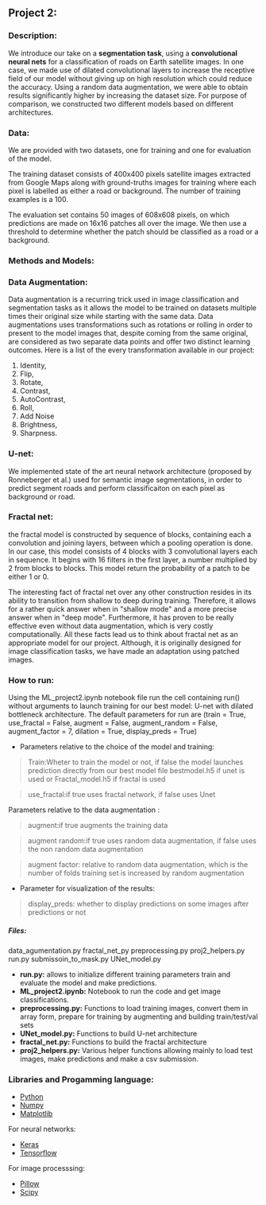 ## Project 2:

### Description:
We introduce our take on a **segmentation task**, using a **convolutional neural nets** for a classification of roads on Earth satellite images. In one case, we made use of dilated convolutional layers to increase the receptive field of our model without giving up on high resolution which could reduce the accuracy. Using a random data augmentation, we were able to obtain results significantly higher by increasing the dataset size. For purpose of comparison, we constructed two different models based on different architectures.

### Data:
We are provided with two datasets, one for training and one for evaluation of the model.

The training dataset consists of 400x400 pixels satellite images extracted from Google Maps along with ground-truths images for training where each pixel is labelled as either a road or background. The number of training examples is a 100. 

The evaluation set contains 50 images of 608x608 pixels, on which predictions are made on 16x16 patches all over the image. We then use a threshold to determine whether the patch should be classified as a road or a background.

### Methods and Models:

### Data Augmentation:
Data augmentation is a recurring trick used in image classification and segmentation tasks as it allows the model to be trained on datasets multiple times their original size while starting with the same data. Data augmentations uses transformations such as rotations or rolling in order to present to the model images that, despite coming from the same original, are considered as two separate data points and offer two distinct learning outcomes. Here is a list of the every transformation available in our project:

<ol>
  <li>Identity,</li>
  <li>Flip,</li>
  <li>Rotate,</li>
  <li>Contrast,</li>
  <li>AutoContrast,</li>
  <li>Roll,</li>
  <li>Add Noise</li>
  <li>Brightness,</li>
  <li>Sharpness.</li>
</ol>


### U-net:
We implemented state of the art neural network architecture (proposed by Ronneberger et al.) used for semantic image segmentations, in order to predict segment roads and perform classificaiton on each pixel as background or road.


### Fractal net:
the fractal model is constructed by sequence of blocks, containing each a convolution and joining layers, between which a pooling operation is done. In our case, this model consists of 4 blocks with 3 convolutional layers each in sequence. It begins with 16 filters in the first layer, a number multiplied by 2 from blocks to blocks. This model return the probability of a patch to be either 1 or 0.

The interesting fact of fractal net over any other construction resides in its ability to transition from shallow to deep during training. Therefore, it allows for a rather quick answer when in "shallow mode" and a more precise answer when in "deep mode". Furthermore, it has proven to be really effective even without data augmentation, which is very costly computationally. All these facts lead us to think about fractal net as an appropriate model for our project. Although, it is originally designed for image classification tasks, we have made an adaptation using patched images.


### How to run:
Using the ML_project2.ipynb notebook file run the cell containing run() without arguments to launch training for our best model: U-net with dilated bottleneck architecture.
The default parameters for run are (train = True, use_fractal = False, augment = False, augment_random = False, augment_factor = 7, dilation = True, display_preds = True)

* Parameters relative to the choice of the model and training:
> Train:Wheter to train the model or not, if false the model launches prediction directly from our best model file bestmodel.h5 if unet is used or Fractal_model.h5 if fractal is used

> use_fractal:if true uses fractal network, if false uses Unet

Parameters relative to the data augmentation :
> augment:if true augments the training data

> augment random:if true uses random data augmentation, if false uses the non random data augmentation

> augment factor: relative to random data augmentation, which is the number of folds training set is increased by random augmentation

* Parameter for visualization of the results:
> display_preds: whether to display predictions on some images after predictions or not

##### Files:
data_agumentation.py fractal_net_py preprocessing.py proj2_helpers.py run.py submissoin_to_mask.py UNet_model.py

* **run.py:** allows to initialize different training parameters train and evaluate the model and make predictions.
* **ML_project2.ipynb:** Notebook to run the code and get image classifications.
* **preprocessing.py:** Functions to load training images, convert them in array form, prepare for training by augmenting and building train/test/val sets
* **UNet_model.py:** Functions to build U-net architecture
* **fractal_net.py:** Functions to build the fractal architecture 
* **proj2_helpers.py:** Various helper functions allowing  mainly to load test images, make predictions and make a csv submission.



### Libraries and Progamming language:
- [Python](https://www.python.org)
- [Numpy](https://numpy.org)
- [Matplotlib](https://matplotlib.org)

For neural networks:
- [Keras](https://keras.io)
- [Tensorflow](https://www.tensorflow.org/?hl=fr)

For image processsing:
- [Pillow](https://pillow.readthedocs.io/en/stable/)
- [Scipy](https://www.scipy.org)

